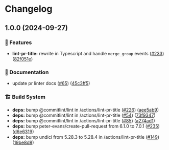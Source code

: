 # Changelog

## 1.0.0 (2024-09-27)


### 🎉 Features

* **lint-pr-title:** rewrite in Typescript and handle `merge_group` events ([#233](https://github.com/grafana/shared-workflows/issues/233)) ([82f051e](https://github.com/grafana/shared-workflows/commit/82f051e035ffb6f74dfdc2ce3a0d2eded327b0b0))


### 📝 Documentation

* update pr linter docs ([#65](https://github.com/grafana/shared-workflows/issues/65)) ([45c3ff5](https://github.com/grafana/shared-workflows/commit/45c3ff5c37e485d4c6eb8b4b25603b79df4dc72e))


### 🏗️ Build System

* **deps:** bump @commitlint/lint in /actions/lint-pr-title ([#226](https://github.com/grafana/shared-workflows/issues/226)) ([aee5ab9](https://github.com/grafana/shared-workflows/commit/aee5ab9e7b35eed475b97055a7153b45c354a19c))
* **deps:** bump @commitlint/lint in /actions/lint-pr-title ([#54](https://github.com/grafana/shared-workflows/issues/54)) ([73f9347](https://github.com/grafana/shared-workflows/commit/73f93470c0128cdda4257e8232239ece7bdab781))
* **deps:** bump @commitlint/lint in /actions/lint-pr-title ([#85](https://github.com/grafana/shared-workflows/issues/85)) ([a274ad1](https://github.com/grafana/shared-workflows/commit/a274ad1c1f005545a59a3a815e082cffc1491aa0))
* **deps:** bump peter-evans/create-pull-request from 6.1.0 to 7.0.1 ([#235](https://github.com/grafana/shared-workflows/issues/235)) ([d6e6319](https://github.com/grafana/shared-workflows/commit/d6e6319117708d6fb7c1757b3707a6f50c61b7e8))
* **deps:** bump undici from 5.28.3 to 5.28.4 in /actions/lint-pr-title ([#149](https://github.com/grafana/shared-workflows/issues/149)) ([19be8d8](https://github.com/grafana/shared-workflows/commit/19be8d8e991c75311a6c1723edce1559f207beef))
